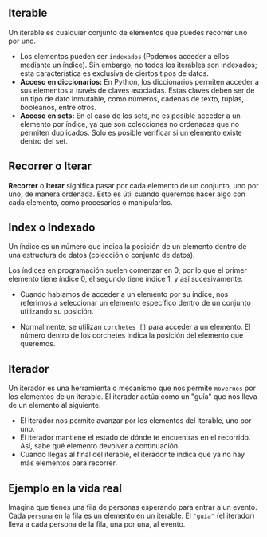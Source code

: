 ## Iterable

Un iterable es cualquier conjunto de elementos que puedes recorrer uno por uno.

- Los elementos pueden ser `indexados` (Podemos acceder a ellos mediante un índice). Sin embargo, no todos los iterables son indexados; esta característica es exclusiva de ciertos tipos de datos.
- **Acceso en diccionarios:** En Python, los diccionarios permiten acceder a sus elementos a través de claves asociadas. Estas claves deben ser de un tipo de dato inmutable, como números, cadenas de texto, tuplas, booleanos, entre otros.
- **Acceso en sets:** En el caso de los sets, no es posible acceder a un elemento por índice, ya que son colecciones no ordenadas que no permiten duplicados. Solo es posible verificar si un elemento existe dentro del set.

## Recorrer o Iterar

**Recorrer** o **Iterar** significa pasar por cada elemento de un conjunto, uno por uno, de manera ordenada. Esto es útil cuando queremos hacer algo con cada elemento, como procesarlos o manipularlos.

## Index o Indexado

Un índice es un número que indica la posición de un elemento dentro de una estructura de datos (colección o conjunto de datos).

Los índices en programación suelen comenzar en 0, por lo que el primer elemento tiene índice 0, el segundo tiene índice 1, y así sucesivamente.

- Cuando hablamos de acceder a un elemento por su índice, nos referimos a seleccionar un elemento específico dentro de un conjunto utilizando su posición.

- Normalmente, se utilizan `corchetes []` para acceder a un elemento. El número dentro de los corchetes indica la posición del elemento que queremos.

## Iterador

Un iterador es una herramienta o mecanismo que nos permite `movernos` por los elementos de un iterable. El iterador actúa como un "guía" que nos lleva de un elemento al siguiente.

- El iterador nos permite avanzar por los elementos del iterable, uno por uno.
- El iterador mantiene el estado de dónde te encuentras en el recorrido. Así, sabe qué elemento devolver a continuación.
- Cuando llegas al final del iterable, el iterador te indica que ya no hay más elementos para recorrer.

## Ejemplo en la vida real

Imagina que tienes una fila de personas esperando para entrar a un evento. Cada `persona` en la fila es un elemento en un iterable. El `"guía"` (el iterador) lleva a cada persona de la fila, una por una, al evento.
